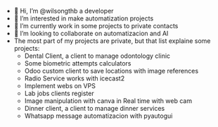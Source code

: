 - 👋 Hi, I’m @wilsongthb a developer
- 👀 I’m interested in make automatization projects
- 🌱 I’m currently work in some projects to private contacts
- 💞️ I’m looking to collaborate on automatizacion and AI
- The most part of my projects are private, but that list explaine some projects:
  - Dental Client, a client to manage odontology clinic
  - Some biometric attempts calculators
  - Odoo custom client to save locations with image references
  - Radio Service works with icecast2
  - Implement webs on VPS
  - Lab jobs clients register
  - Image manipulation with canva in Real time with web cam
  - Dinner client, a client to manage dinner services
  - Whatsapp message automatizacion with pyautogui
